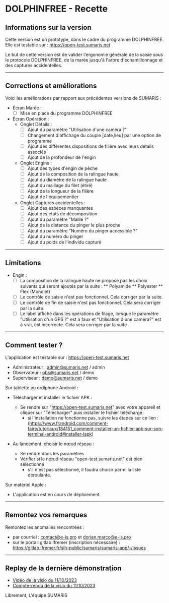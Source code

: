 # DOLPHINFREE - Recette

##   Informations sur la version 

Cette version est un prototype, dans le cadre du programme DOLPHINFREE.
Elle est testable sur : https://open-test.sumaris.net

Le but de cette version est de valider l'ergonomie générale de la saisie sous le protocole DOLPHINFREE, de la marée jusqu'à l'arbre d'échantillonnage et des captures accidentelles.

---
## Corrections et améliorations 

Voici les améliorations par rapport aux précédentes versions de SUMARiS :

- Écran Marée :
    -[ ] Mise en place du programme DOLPHINFREE

- Écran Opération :
    * Onglet Détails :
      -[ ] Ajout du paramètre "Utilisation d'une caméra ?"
      -[ ] Changement d'affichage du couple [date,lieu] par une option de programme
      -[ ] Ajout des différentes dispositions de filière avec leurs détails associés
      -[ ] Ajout de la profondeur de l'engin

    * Onglet Engins :
      -[ ] Ajout des types d'engin de pêche
      -[ ] Ajout de la composition de la ralingue haute
      -[ ] Ajout du diamètre de la ralingue haute
      -[ ] Ajout du maillage du filet (étiré)
      -[ ] Ajout de la longueur de la filière
      -[ ] Ajout de l'équipementier

    * Onglet Captures accidentelles :
      -[ ] Ajout des espèces manquantes
      -[ ] Ajout des états de décomposition
      -[ ] Ajout du paramètre "Maillé ?"
      -[ ] Ajout de la distance du pinger le plus proche
      -[ ] Ajout du paramètre "Numéro du pinger accessible ?"
      -[ ] Ajout du numéro du pinger
      -[ ] Ajout du poids de l'individu capturé

---
## Limitations  

- Engin :
    -[ ] La composition de la ralingue haute ne propose pas les choix suivants qui seront ajoutés par la suite :
      ** Polyamide
      ** Polyester
      ** Flex (Mondiet)
    -[ ] Le contrôle de saisie n'est pas fonctionnel. Cela corriger par la suite.
    -[ ] Le contrôle de fin de saisie n'est pas fonctionnel. Cela sera corriger par la suite.
    -[ ] Le label affiché dans les opérations de filage, lorsque le paramètre "Utilisation d'un GPS ?" est à faux et "Utilisation d'une caméra?" est à vrai, est incorrecte. Cela sera corriger par la suite

---
## Comment tester ?   

L'application est testable sur : https://open-test.sumaris.net

- Administrateur : admin@sumaris.net / admin
- Observateur : obs@sumaris.net / demo
- Superviseur : demo@sumaris.net / demo

Sur tablette ou ordiphone Android :

- Télécharger et installer le fichier APK :
  - Se rendre sur "https://open-test.sumaris.net" avec votre appareil et cliquer sur "Télécharger" puis installer le fichier téléchargé.
    - si l'installation ne fonctionne pas, suivre les étapes sur ce lien : (https://www.frandroid.com/comment-faire/tutoriaux/184151_comment-installer-un-fichier-apk-sur-son-terminal-android#installer-lapk)

- Au lancement, choisir le nœud réseau : 
  - Se rendre dans les paramètres 
  - Vérifier si le nœud réseau "open-test.sumaris.net" est bien sélectionné
    - s'il n'est pas sélectionné, il faudra choisir parmi la liste déroulante. 

Sur matériel Apple : 
- L'application est en cours de déploiement. 

---

##   Remontez vos remarques  

Remontez les anomalies rencontrées :
- par courriel : contact@e-is.pro et dorian.marco@e-is.pro
- sur le portail gitlab Ifremer (inscription nécessaire) : https://gitlab.ifremer.fr/sih-public/sumaris/sumaris-app/-/issues

---

## Replay de la dernière démonstration

- [Vidéo de la visio du 11/10/2023](https://www.youtube.com/watch?v=dW0d67LSqBU)
- [Compte-rendu de la visio du 11/10/2023](https://gitlab.ifremer.fr/sih-public/sumaris/sumaris-doc/-/blob/master/projects/pifil/crr/pifil-crr-24-003-compte_rendu_visio-2024-10-11.md?ref_type=heads)
 
Librement, 
L'équipe SUMARiS

